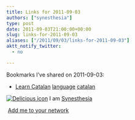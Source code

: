 ```yaml
---
title: Links for 2011-09-03
authors: ["synesthesia"]
type: post
date: 2011-09-03T21:00:00+00:00
slug: links-for-2011-09-03 
aliases: ["/2011/09/03/links-for-2011-09-03"]
aktt_notify_twitter:
  - no

---
```

Bookmarks I&#8217;ve shared on 2011-09-03:

  * [Learn Catalan][1] 
    [language][2] [catalan][3] </li> </ul> 
    
    <p class="deliciouslink">
      <a href="https://del.icio.us/synesthesia" title="See all my bookmarks on del.icio.us"><img src="https://www.synesthesia.co.uk/images/deliciousicon.jpg" alt="Delicious icon" /></a>&nbsp;I am <a href="https://del.icio.us/synesthesia" title="See all my bookmarks on del.icio.us">Synesthesia</a>
    </p>
    
    <p class="deliciouslink">
      <a href="https://del.icio.us/network?add=synesthesia" title="Add me to your del.icio.us network"><img src="https://www.synesthesia.co.uk/images/add.gif" alt="" /></a>&nbsp;<a href="https://del.icio.us/network?add=synesthesia" title="Add me to your del.icio.us network">Add me to your network</a>
    </p>

 [1]: https://www.easycatalan.com/easycatalan/Learning_Catalan.html
 [2]: https://www.delicious.com/synesthesia/language
 [3]: https://www.delicious.com/synesthesia/catalan